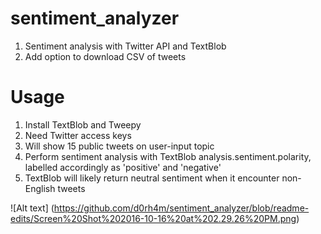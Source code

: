 # sentiment_analyzer
1. Sentiment analysis with Twitter API and TextBlob
2. Add option to download CSV of tweets

# Usage
1. Install TextBlob and Tweepy 
2. Need Twitter access keys 
3. Will show 15 public tweets on user-input topic
4. Perform sentiment analysis with TextBlob analysis.sentiment.polarity, labelled accordingly as 'positive' and 'negative' 
5. TextBlob will likely return neutral sentiment when it encounter non-English tweets

![Alt text] (https://github.com/d0rh4m/sentiment_analyzer/blob/readme-edits/Screen%20Shot%202016-10-16%20at%202.29.26%20PM.png)

